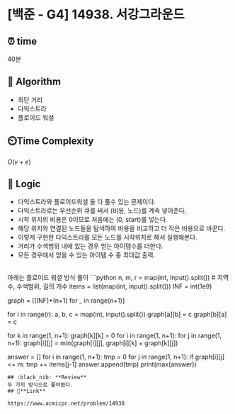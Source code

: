# [백준 - G4] 14938. 서강그라운드

## ⏰ **time**

40분

## :pushpin: **Algorithm**

- 최단 거리
- 다익스트라
- 플로이드 워셜

## ⏲️**Time Complexity**

$O(v+e)$

## :round_pushpin: **Logic**

- 다익스트라와 플로이드워셜 둘 다 풀수 있는 문제이다.
- 다익스트라로는 우선순위 큐를 써서 (비용, 노드)를 계속 넣어준다.
- 시작 위치의 비용은 0이므로 처음에는 (0, start)를 넣는다.
- 해당 위치와 연결된 노드들을 탐색하여 비용을 비교하고 더 작은 비용으로 바꾼다.
- 이렇게 구현한 다익스트라를 모든 노드를 시작위치로 해서 실행해본다.
- 거리가 수색범위 내에 있는 경우 얻는 아이템수를 더한다.
- 모든 경우에서 얻을 수 있는 아이템 수 중 최대값 출력.
<br/>
아래는 플로이드 워셜 방식 풀이
```python
n, m, r = map(int, input().split()) # 지역 수, 수색범위, 길의 개수
items = list(map(int, input().split()))
INF = int(1e9)

graph = [[INF]*(n+1) for _ in range(n+1)]

for i in range(r):
    a, b, c = map(int, input().split())
    graph[a][b] = c
    graph[b][a] = c

for k in range(1, n+1):
    graph[k][k] = 0
    for i in range(1, n+1):
        for j in range(1, n+1):
            graph[i][j] = min(graph[i][j], graph[i][k] + graph[k][j])

answer = []
for i in range(1, n+1):
    tmp = 0
    for j in range(1, n+1):
        if graph[i][j] <= m:
            tmp += items[j-1]
    answer.append(tmp)
print(max(answer))
```
## :black_nib: **Review**
두 가지 방식으로 풀어봤다.
## 📡**Link**

https://www.acmicpc.net/problem/14938
